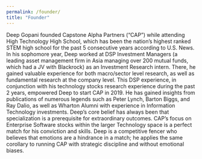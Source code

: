 ```yaml
---
permalink: /founder/
title: "Founder"
---
```



Deep Gopani founded Capstone Alpha Partners (“CAP”) while attending High Technology High
School, which has been the nation’s highest ranked STEM high school for the past 5 consecutive
years according to U.S. News. In his sophomore year, Deep worked at DSP Investment
Managers (a leading asset management firm in Asia managing over 200 mutual funds, which
had a JV with Blackrock) as an Investment Research intern. There, he gained valuable
experience for both macro/sector level research, as well as fundamental research at the
company level. This DSP experience, in conjunction with his technology stocks research
experience during the past 2 years, empowered Deep to start CAP in 2019. He has gained
insights from publications of numerous legends such as Peter Lynch, Barton Biggs, and Ray
Dalio, as well as Wharton Alumni with experience in Information Technology investments.
Deep’s core belief has always been that specialization is a prerequisite for extraordinary
outcomes. CAP’s focus on Enterprise Software stocks within the larger Technology space is a
perfect match for his conviction and skills. Deep is a competitive fencer who believes that
emotions are a hindrance in a match; he applies the same corollary to running CAP with
strategic discipline and without emotional biases.